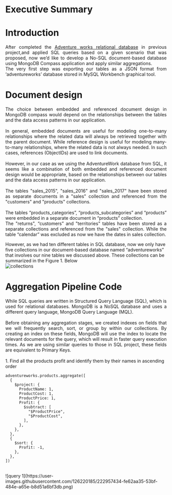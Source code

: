 # Executive Summary
# Introduction
<div align="justify">
After completed the <a href="https://github.com/ahvshim/SQL-Project" target="_blank">Adventure works relational database</a> 
in previous project,and applied SQL queries based on a given scenario that was proposed,
now we’d like to develop a 
No-SQL document-based database using MongoDB Compass application and apply 
similar aggregations. <br>
The very first step was exporting our tables as a JSON format from 
‘adventureworks’ database stored in MySQL Workbench graphical tool.
</div>

#  Document design
<div align="justify">
The choice between embedded and referenced document design in MongoDB 
compass would depend on the relationships between the tables and the data access 
patterns in our application. 
</div>
<br>
<div align="justify">
In general, embedded documents are useful for modeling one-to-many 
relationships where the related data will always be retrieved together with the parent 
document. While reference design is useful for modeling many-to-many relationships, 
where the related data is not always needed. In such cases, references (ObjectIDs) are 
used to link documents.
</div>
<br>
<div align="justify">
However, in our case as we using the AdventureWork database from SQL, it 
seems like a combination of both embedded and referenced document design would 
be appropriate, based on the relationships between our tables and the data access 
patterns in our application.
</div>
<br>
<div align="justify">
The tables "sales_2015", "sales_2016" and "sales_2017" have been stored as 
separate documents in a "sales" collection and referenced from the "customers" and 
"products" collections. 
</div>
<br>
<div align="justify">
The tables “products_categories”, “products_subcategories” and “products” 
were embedded in a separate document in “products” collection. <br>
The "returns", “customers” and "territories" tables have been stored as a 
separate collections and referenced from the "sales" collection. While the table 
“calendar” was excluded as now we have the dates in sales collection.
</div>

However, as we had ten different tables in SQL database, now we only have 
five collections in our document-based database named “adventureworks” that 
involves our nine tables we discussed above. These collections can be summarized in 
the Figure 1. Below
<br>
![collections](https://user-images.githubusercontent.com/126220185/222956520-7030b1ed-d8e7-4755-a5d0-ec11166853cb.png)

# Aggregation Pipeline Code
<div align="justify">
While SQL queries are written in Structured Query Language (SQL), which is 
used for relational databases. MongoDB is a NoSQL database and uses a different 
query language, MongoDB Query Language (MQL).
</div>
<br>
<div align="justify">
Before obtaining any aggregation stages, we created indexes on fields that we 
will frequently search, sort, or group by within our collections. By creating an index 
on these fields, MongoDB will use the index to locate the relevant documents for the 
query, which will result in faster query execution times. As we are using similar 
queries to those in SQL project, these fields are equivalent to Primary Keys.
</div>
<br>
1.  Find all the products profit and identify them by their names in 
ascending order

```mongo
adventureworks.products.aggregate([
  {
    $project: {
      ProductName: 1,
      ProductCost: 1,
      ProductPrice: 1,
      Profit: {
        $subtract: [
          "$ProductPrice",
          "$ProductCost",
        ],
      },
    },
  },
  {
    $sort: {
      Profit: -1,
    },
  },
])
```
<br>
![query 1](https://user-images.githubusercontent.com/126220185/222957434-fe62aa35-53bf-484e-a65e-b8d51a6bf3db.png)
